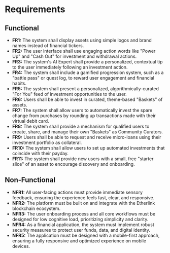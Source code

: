 # **Requirements**

## **Functional**

* **FR1:** The system shall display assets using simple logos and brand names instead of financial tickers.
* **FR2:** The user interface shall use engaging action words like "Power Up" and "Cash Out" for investment and withdrawal actions.
* **FR3:** The system's AI Expert shall provide a personalized, contextual tip to the user immediately following an investment action.
* **FR4:** The system shall include a gamified progression system, such as a "battle pass" or quest log, to reward user engagement and financial habits.
* **FR5:** The system shall present a personalized, algorithmically-curated "For You" feed of investment opportunities to the user.
* **FR6:** Users shall be able to invest in curated, theme-based "Baskets" of assets.
* **FR7:** The system shall allow users to automatically invest the spare change from purchases by rounding up transactions made with their virtual debit card.
* **FR8:** The system shall provide a mechanism for qualified users to create, share, and manage their own "Baskets" as Community Curators.
* **FR9:** Users shall be able to request and receive micro-loans using their investment portfolio as collateral.
* **FR10:** The system shall allow users to set up automated investments that coincide with their payday.
* **FR11:** The system shall provide new users with a small, free "starter slice" of an asset to encourage discovery and onboarding.

## **Non-Functional**

* **NFR1:** All user-facing actions must provide immediate sensory feedback, ensuring the experience feels fast, clear, and responsive.
* **NFR2:** The platform must be built on and integrate with the Etherlink blockchain ecosystem.
* **NFR3:** The user onboarding process and all core workflows must be designed for low cognitive load, prioritizing simplicity and clarity.
* **NFR4:** As a financial application, the system must implement robust security measures to protect user funds, data, and digital identity.
* **NFR5:** The application must be designed with a mobile-first approach, ensuring a fully responsive and optimized experience on mobile devices.

